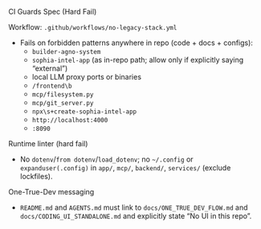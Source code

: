 CI Guards Spec (Hard Fail)

Workflow: `.github/workflows/no-legacy-stack.yml`
- Fails on forbidden patterns anywhere in repo (code + docs + configs):
  - `builder-agno-system`
  - `sophia-intel-app` (as in-repo path; allow only if explicitly saying “external”)
  - local LLM proxy ports or binaries
  - `/frontend\b`
  - `mcp/filesystem.py`
  - `mcp/git_server.py`
  - `npx\s+create-sophia-intel-app`
  - `http://localhost:4000`
  - `:8090`

Runtime linter (hard fail)
- No `dotenv`/`from dotenv`/`load_dotenv`; no `~/.config` or `expanduser(.config)` in `app/`, `mcp/`, `backend/`, `services/` (exclude lockfiles).

One-True-Dev messaging
- `README.md` and `AGENTS.md` must link to `docs/ONE_TRUE_DEV_FLOW.md` and `docs/CODING_UI_STANDALONE.md` and explicitly state “No UI in this repo”.
